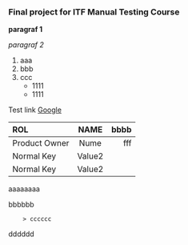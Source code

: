 

### Final project for ITF Manual Testing Course

**paragraf 1**

*paragraf 2*

1. aaa
2. bbb
3. ccc
    - 1111
    - 1111

Test link [Google]( https://google.com)


| ROL  | NAME  | bbbb |
|:---|:---:|---:|
| Product Owner | Nume | fff |
| Normal Key | Value2 |
| Normal Key | Value2 |

aaaaaaaa

bbbbbb

        > cccccc
dddddd

